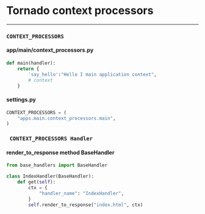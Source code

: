 Tornado context processors 
===========================
___________________________

### ` CONTEXT_PROCESSORS `

#### app/main/context_processors.py
```python
def main(handler):
    return {
        'say_hello':"Hello I main application context",
        # context
    }
```

#### settings.py
```python
CONTEXT_PROCESSORS = (
    "apps.main.context_processors.main",
)
```

### ` CONTEXT_PROCESSORS Handler`

#### render_to_response method BaseHandler 
```python
from base_handlers import BaseHandler

class IndexHandler(BaseHandler):
    def get(self):
        ctx = {
            "handler_name": "IndexHandler",
        }
        self.render_to_response("index.html", ctx)
```

